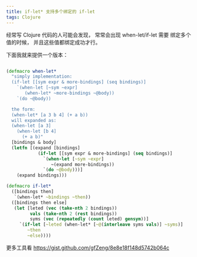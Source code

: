 ```yaml
---
title: if-let* 支持多个绑定的 if-let
tags: Clojure
---
```


经常写 Clojure 代码的人可能会发现， 常常会出现 when-let/if-let 需要
绑定多个值的时候， 并且这些值都绑定成功才行。

下面我就来提供一个版本：

```clojure

(defmacro when-let*
  "simply implementation:
  (if-let [[sym expr & more-bindings] (seq bindings)]
    `(when-let [~sym ~expr]
       (when-let* ~more-bindings ~@body))
    `(do ~@body))

  the form:
  (when-let* [a 3 b 4] (+ a b))
  will expanded as:
  (when-let [a 3]
    (when-let [b 4]
      (+ a b)"
  [bindings & body]
  (letfn [(expand [bindings]
            (if-let [[sym expr & more-bindings] (seq bindings)]
              `(when-let [~sym ~expr]
                 ~(expand more-bindings))
              `(do ~@body)))]
    (expand bindings)))

(defmacro if-let*
  ([bindings then]
   `(when-let* ~bindings ~then))
  ([bindings then else]
   (let [leted (vec (take-nth 2 bindings))
         vals (take-nth 2 (rest bindings))
         syms (vec (repeatedly (count leted) gensym))]
     `(if-let [~leted (when-let* [~@(interleave syms vals)] ~syms)]
        ~then
        ~else))))

```

更多工具看 <https://gist.github.com/gfZeng/8e8e18f148d5742b064c>